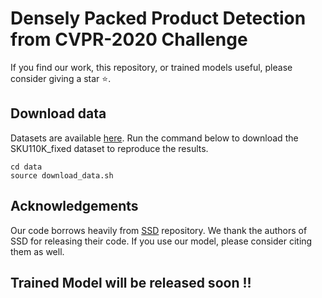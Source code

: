 # Densely Packed Product Detection from CVPR-2020 Challenge

If you find our work, this repository, or trained models useful, please consider giving a star ⭐.

## Download data

Datasets are available [here](https://drive.google.com/uc?id=1iq93lCdhaPUN0fWbLieMtzfB1850pKwd). Run the command below to download the SKU110K_fixed dataset to reproduce the results.

```
cd data
source download_data.sh
```

## Acknowledgements

Our code borrows heavily from [SSD](https://github.com/weiliu89/caffe/tree/ssd) repository. We thank the authors of SSD for releasing their code. If you use our model, please consider citing them as well.

## Trained Model will be released soon !!


